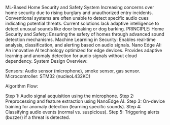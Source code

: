 ML-Based Home Security and Safety System
Increasing concerns over home security due to rising burglary and unauthorized entry incidents. Conventional systems are often unable to detect specific audio cues indicating potential threats. Current solutions lack adaptive intelligence to detect unusual sounds like door breaking 
or dog barking.
PRINCIPLE:
Home Security and Safety:
Ensuring the safety of homes through advanced sound detection mechanisms.
Machine Learning in Security:
Enables real-time analysis, classification, and alerting based on audio signals.
Nano Edge AI:
An innovative AI technology optimized for edge devices. Provides adaptive learning and anomaly detection 
for audio signals without cloud dependency.
System Design Overview:

Sensors: Audio sensor (microphone), smoke sensor, gas sensor.
Microcontroller: STM32 (nucleoL432KC)

Algorithm Flow:

Step 1: Audio signal acquisition using the microphone.
Step 2: Preprocessing and feature extraction using NanoEdge AI.
Step 3: On-device training for anomaly detection (learning specific sounds).
Step 4: Classifying audio events (normal vs. suspicious).
Step 5: Triggering alerts (buzzer) if a threat is detected.

